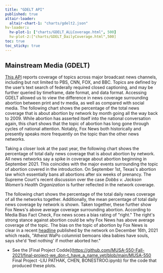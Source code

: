 ```yaml
---
title: "GDELT API"
published: true
altair-loader:
  altair-chart-1: "charts/gdelt2.json"
hv-loader::
  hv-plot-1: ["charts/GDELT_ALLCoverage.html", 500]
  hv-plot-2:["charts/GDELT_DailyCoverage.html",500]
toc: true
toc_sticky: true
---
```

## Mainstream Media (GDELT)

[This API](https://www.gdeltproject.org/data.html) reports coverage of topics across major broadcast news channels, including but not limited to PBS, CNN, FOX, and BBC. Topics are defined by the user’s text search of federally required closed captioning, and may be further queried by timeframe, date format, and data format. Accessing GDELT allowed us to view the difference in news coverage surrounding abortion between print and tv media, as well as compared with social media. The following chart shows the percentage of the total news coverage that is about abortion by network by month going all the way back to 2009. While abortion has asserted itself into the national conversation again, this chart shows that the topic of abortion has long gone through cycles of national attention. Notably, Fox News both historically and presently speaks more frequently on the topic than the other news networks. 

<div id="hv-plot=1"></div> 

Taking a closer look at the past year, the following chart shows the percentage of total daily news coverage that is about abortion by network. All news networks say a spike in coverage about abortion beginning in September 2021. This coincides with the major events surrounding the topic of abortion covered in the introduction. On September 1st, Texas's abortion law which essentially bans all abortions after six weeks of prenancy. The Supreme Court's recent discussion over the case *Dobbs v. Jackson Women’s Health Organization* is further reflected in the network coverage. 

<div id="hv-plot=2"></div> 

The following chart shows the percentage of the total daily news coverage of all the networks together. Additionally, the mean percentage of total daily news coverage by network is shown. Taken together, these further show Fox News's above average coverage surrounding abortion. According to Media Bias Fact Check, Fox news scoes a bias rating of "right." The right's strong stance against abortion could be why Fox News has above average coverage of the topic. The bias on the topic of abortion by Fox News is clear in a recent [headline](https://www.foxnews.com/media/atheist-washington-post-columnist-babies-souls-mother-aborted) published by the network on December 16th, 2021 which reads, "Atheist WaPo columnist bemoans idea babies have souls, says she'd 'feel nothing' if mother aborted her."

<div id="altair-chart-1"></div>

- See the [Final Project Codde](https://github.com/MUSA-550-Fall-2021/final-project-we_don-t_have_a_name_yet/blob/main/MUSA-550 Final Project -LIU PATHAK, CHEN, BONESTROO.ipynb) for the code that produced these plots.
